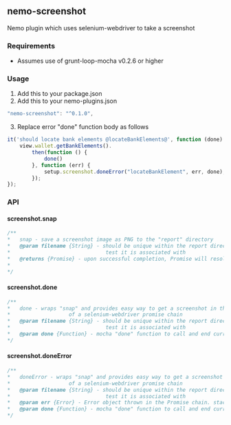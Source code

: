 ## nemo-screenshot

Nemo plugin which uses selenium-webdriver to take a screenshot

### Requirements

* Assumes use of grunt-loop-mocha v0.2.6 or higher

### Usage

1. Add this to your package.json
2. Add this to your nemo-plugins.json


```javascript
"nemo-screenshot": "^0.1.0",
```

3. Replace error "done" function body as follows

```javascript
it('should locate bank elements @locateBankElements@', function (done) {
	view.wallet.getBankElements().
		then(function () {
			done()
		}, function (err) {
			setup.screenshot.doneError("locateBankElement", err, done);
		});
});
```

### API

#### screenshot.snap

```javascript
/**
*	snap - save a screenshot image as PNG to the "report" directory
*	@param filename {String} - should be unique within the report directory and indicate which
*								test it is associated with
*	@returns {Promise} - upon successful completion, Promise will resolve to a JSON object as below.
*							
*/
```

#### screenshot.done

```javascript
/**
*	done - wraps "snap" and provides easy way to get a screenshot in the "resolved" callback 
*					of a selenium-webdriver promise chain
*	@param filename {String} - should be unique within the report directory and indicate which
*								test it is associated with
*	@param done {Function} - mocha "done" function to call and end current test execution
*/
```

#### screenshot.doneError

```javascript
/**
*	doneError - wraps "snap" and provides easy way to get a screenshot in the "rejected" callback 
*					of a selenium-webdriver promise chain
*	@param filename {String} - should be unique within the report directory and indicate which
*								test it is associated with
*	@param err {Error} - Error object thrown in the Promise chain. stack will be modified with image information
*	@param done {Function} - mocha "done" function to call and end current test execution
*/
```
